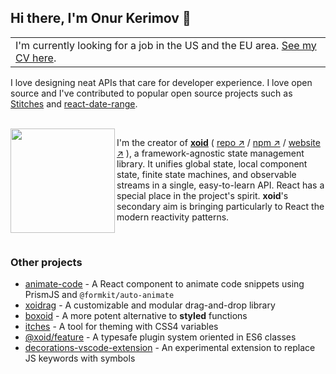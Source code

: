 ## Hi there, I'm Onur Kerimov 👋

<table>
  <thead></thead>
  <tbody>
  <tr><td>
      I'm currently looking for a job in the US and the EU area. <a href="https://onurkerimov.github.io/cv/">See my CV here</a>.
  </td></tr>
  </tbody>
</table>

I love designing neat APIs that care for developer experience. I love open source and I've contributed to popular open source projects such as [Stitches](https://github.com/stitchesjs/stitches/pull/1051) and [react-date-range](https://github.com/hypeserver/react-date-range/commits?author=onurkerimov).

</br>

<a href="https://xoid.dev">
  <img width="167" src="https://raw.githubusercontent.com/onurkerimov/xoid/master/assets/logo-full.svg" align="left" />
</a>
      
I'm the creator of [**xoid**](https://github.com/xoidlabs/xoid) ( [repo ↗︎](https://github.com/xoidlabs/xoid) / [npm ↗︎](https://www.npmjs.com/package/xoid) / [website ↗︎](https://xoid.dev) ), a framework-agnostic state management library. It unifies global state, local component state, finite state machines, and observable streams in a single, easy-to-learn API. React has a special place in the project's spirit. **xoid**'s secondary aim is bringing particularly to React the modern reactivity patterns.

</br>

### Other projects
- [animate-code](https://github.com/onurkerimov/animate-code) - A React component to animate code snippets using PrismJS and `@formkit/auto-animate`
- [xoidrag](https://github.com/xoidlabs/xoidrag) - A customizable and modular drag-and-drop library
- [boxoid](https://github.com/onurkerimov/boxoid) - A more potent alternative to **styled** functions
- [itches](https://github.com/onurkerimov/itches) - A tool for theming with CSS4 variables
- [@xoid/feature](https://github.com/xoidlabs/feature) - A typesafe plugin system oriented in ES6 classes
- [decorations-vscode-extension](https://github.com/onurkerimov/decorations-vscode-extension) - An experimental extension to replace JS keywords with symbols
